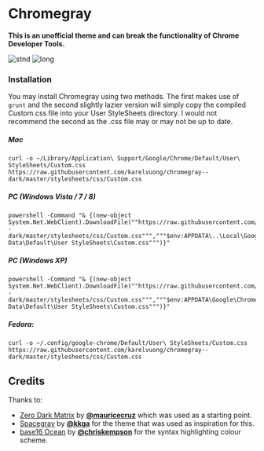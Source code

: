 # Chromegray

**This is an unofficial theme and can break the functionality of Chrome Developer Tools.**

![stnd](https://raw.githubusercontent.com/karelvuong/chromegray--dark/master/screens/stnd.jpg)
![long](https://raw.githubusercontent.com/karelvuong/chromegray--dark/master/screens/long.jpg)

### Installation

You may install Chromegray using two methods. The first makes use of `grunt` and the second slightly lazier version will simply copy the compiled Custom.css file into your User StyleSheets directory. I would not recommend the second as the .css file may or may not be up to date.

##### Mac

```
curl -o ~/Library/Application\ Support/Google/Chrome/Default/User\ StyleSheets/Custom.css https://raw.githubusercontent.com/karelvuong/chromegray--dark/master/stylesheets/css/Custom.css
```

##### PC (Windows Vista / 7 / 8)

```
powershell -Command "& {(new-object System.Net.WebClient).DownloadFile(""https://raw.githubusercontent.com/karelvuong/chromegray--dark/master/stylesheets/css/Custom.css""","""$env:APPDATA\..\Local\Google\Chrome\User Data\Default\User StyleSheets\Custom.css""")}"
```

##### PC (Windows XP)

```
powershell -Command "& {(new-object System.Net.WebClient).DownloadFile(""https://raw.githubusercontent.com/karelvuong/chromegray--dark/master/stylesheets/css/Custom.css""","""$env:APPDATA\Google\Chrome\User Data\Default\User StyleSheets\Custom.css""")}"
```

##### Fedora:

 ```
curl -o ~/.config/google-chrome/Default/User\ StyleSheets/Custom.css https://raw.githubusercontent.com/karelvuong/chromegray--dark/master/stylesheets/css/Custom.css
 ```

## Credits
Thanks to:
* [Zero Dark Matrix](https://github.com/mauricecruz/chrome-devtools-zerodarkmatrix-theme) by **[@mauricecruz](https://github.com/mauricecruz/)** which was used as a starting point.
* [Spacegray](https://github.com/kkga/spacegray) by **[@kkga](https://github.com/kkga/)** for the theme that was used as inspiration for this.
* [base16 Ocean](https://github.com/chriskempson/base16) by **[@chriskempson](https://github.com/chriskempson/)** for the syntax highlighting colour scheme.
